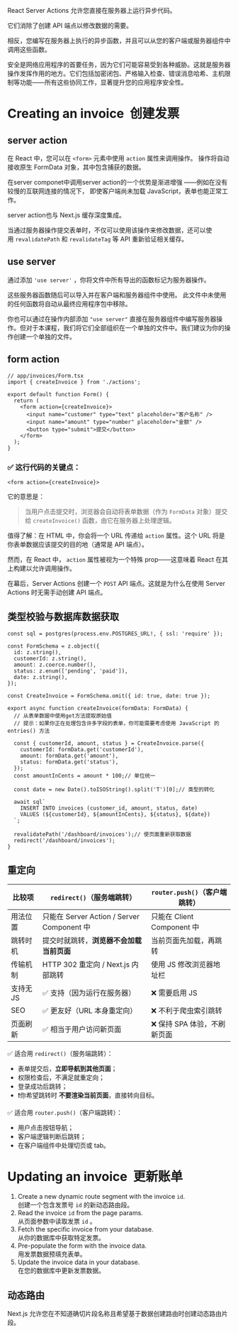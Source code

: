 React Server Actions 允许您直接在服务器上运行异步代码。

它们消除了创建 API 端点以修改数据的需要。

相反，您编写在服务器上执行的异步函数，并且可以从您的客户端或服务器组件中调用这些函数。

安全是网络应用程序的首要任务，因为它们可能容易受到各种威胁。这就是服务器操作发挥作用的地方。它们包括加密闭包、严格输入检查、错误消息哈希、主机限制等功能——所有这些协同工作，显著提升您的应用程序安全性。

# Creating an invoice  创建发票
## server action

在 React 中，您可以在 `<form>` 元素中使用 `action` 属性来调用操作。
操作将自动接收原生 FormData 对象，其中包含捕获的数据。

在server componet中调用server action的一个优势是渐进增强
——例如在没有较慢的互联网连接的情况下，
即使客户端尚未加载 JavaScript，表单也能正常工作。

server action也与 Next.js 缓存深度集成。

当通过服务器操作提交表单时，不仅可以使用该操作来修改数据，还可以使用 `revalidatePath` 和 `revalidateTag` 等 API 重新验证相关缓存。

## use server

通过添加 `'use server'` ，你将文件中所有导出的函数标记为服务器操作。

这些服务器函数随后可以导入并在客户端和服务器组件中使用。
此文件中未使用的任何函数将自动从最终应用程序包中移除。

你也可以通过在操作内部添加 `"use server"` 直接在服务器组件中编写服务器操作。但对于本课程，我们将它们全部组织在一个单独的文件中。我们建议为你的操作创建一个单独的文件。

## form action

```tsx
// app/invoices/Form.tsx
import { createInvoice } from './actions';

export default function Form() {
  return (
    <form action={createInvoice}>
      <input name="customer" type="text" placeholder="客户名称" />
      <input name="amount" type="number" placeholder="金额" />
      <button type="submit">提交</button>
    </form>
  );
}

```

### ✅ 这行代码的关键点：

`<form action={createInvoice}>`

它的意思是：

> 当用户点击提交时，浏览器会自动将表单数据（作为 `FormData` 对象）提交给 `createInvoice()` 函数，由它在服务器上处理逻辑。


值得了解：在 HTML 中，你会将一个 URL 传递给 `action` 属性。这个 URL 将是你表单数据应该提交的目的地（通常是 API 端点）。

然而，在 React 中， `action` 属性被视为一个特殊 prop——这意味着 React 在其上构建以允许调用操作。

在幕后，Server Actions 创建一个 `POST` API 端点。这就是为什么在使用 Server Actions 时无需手动创建 API 端点。

## 类型校验与数据库数据获取

```tsx
const sql = postgres(process.env.POSTGRES_URL!, { ssl: 'require' });

const FormSchema = z.object({
  id: z.string(),
  customerId: z.string(),
  amount: z.coerce.number(),
  status: z.enum(['pending', 'paid']),
  date: z.string(),
});

const CreateInvoice = FormSchema.omit({ id: true, date: true });

export async function createInvoice(formData: FormData) {
  // 从表单数据中使用get方法提取原始值
  // 提示：如果你正在处理包含许多字段的表单，你可能需要考虑使用 JavaScript 的 entries() 方法

  const { customerId, amount, status } = CreateInvoice.parse({
    customerId: formData.get('customerId'),
    amount: formData.get('amount'),
    status: formData.get('status'),
  });
  const amountInCents = amount * 100;// 单位统一
  
  const date = new Date().toISOString().split('T')[0];// 类型的转化
  
  await sql`
    INSERT INTO invoices (customer_id, amount, status, date)
    VALUES (${customerId}, ${amountInCents}, ${status}, ${date})
  `;

  revalidatePath('/dashboard/invoices');// 使页面重新获取数据
  redirect('/dashboard/invoices');
}
```

## 重定向

|比较项|`redirect()`（服务端跳转）|`router.push()`（客户端跳转）|
|---|---|---|
|用法位置|只能在 Server Action / Server Component 中|只能在 Client Component 中|
|跳转时机|提交时就跳转，**浏览器不会加载当前页面**|当前页面先加载，再跳转|
|传输机制|HTTP 302 重定向 / Next.js 内部跳转|使用 JS 修改浏览器地址栏|
|支持无 JS|✅ 支持（因为运行在服务器）|❌ 需要启用 JS|
|SEO|✅ 更友好（URL 本身重定向）|❌ 不利于爬虫索引跳转|
|页面刷新|✅ 相当于用户访问新页面|❌ 保持 SPA 体验，不刷新页面|

 ✅ 适合用 `redirect()`（服务端跳转）：

- 表单提交后，**立即导航到其他页面**；
- 权限检查后，不满足就重定向；
- 登录成功后跳转；
- ❗️你希望跳转时 **不要渲染当前页面**，直接转向目标。

✅ 适合用 `router.push()`（客户端跳转）：
- 用户点击按钮导航；
- 客户端逻辑判断后跳转；
- 在客户端组件中处理切页或 tab。

# Updating an invoice  更新账单

1. Create a new dynamic route segment with the invoice `id`.  
    创建一个包含发票号 `id` 的新动态路由段。
2. Read the invoice `id` from the page params.  
    从页面参数中读取发票 `id` 。
3. Fetch the specific invoice from your database.  
    从你的数据库中获取特定发票。
4. Pre-populate the form with the invoice data.  
    用发票数据预填充表单。
5. Update the invoice data in your database.  
    在您的数据库中更新发票数据。


## 动态路由

Next.js 允许您在不知道确切片段名称且希望基于数据创建路由时创建动态路由片段。

